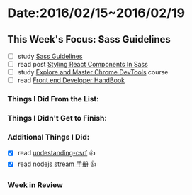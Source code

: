 # Date:2016/02/15~2016/02/19

## This Week's Focus: Sass Guidelines

- [ ] study [Sass Guidelines](http://sass-guidelin.es/zh/)
- [ ] read post [Styling React Components In Sass](http://hugogiraudel.com/2015/06/18/styling-react-components-in-sass/)
- [ ] study [Explore and Master Chrome DevTools](http://discover-devtools.codeschool.com/) course 
- [ ] read [Front end Developer HandBook](https://dwqs.gitbooks.io/frontenddevhandbook/content/index.html)

### Things I Did From the List:

### Things I Didn't Get to Finish:

### Additional Things I Did:
- [x] read [undestanding-csrf](https://github.com/pillarjs/understanding-csrf/blob/master/README_zh.md) :+1:
- [x] read [nodejs stream 手册](https://github.com/jabez128/stream-handbook) :+1:

### Week in Review

